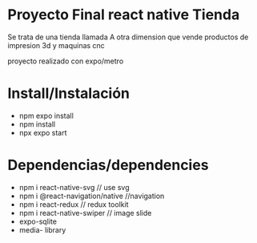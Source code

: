 
# Proyecto Final react native Tienda 

Se trata de una tienda llamada A otra dimension que vende productos de impresion 3d y maquinas cnc

proyecto realizado con  expo/metro


# Install/Instalación
- npm expo install
- npm install
- npx expo start

# Dependencias/dependencies

- npm i react-native-svg // use svg
- npm i @react-navigation/native //navigation
- npm i react-redux // redux toolkit
- npm i react-native-swiper // image slide
- expo-sqlite
- media- library

